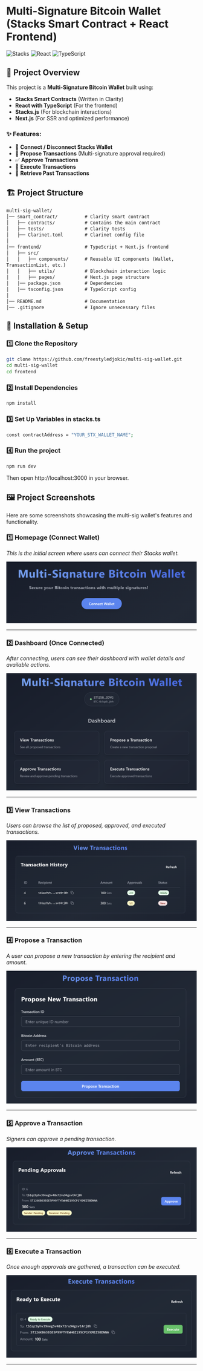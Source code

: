 # Multi-Signature Bitcoin Wallet (Stacks Smart Contract + React Frontend)

![Stacks](https://img.shields.io/badge/Built%20with-Stacks-blue?style=flat-square)
![React](https://img.shields.io/badge/Frontend-React-blue?style=flat-square)
![TypeScript](https://img.shields.io/badge/TypeScript-Supported-blue?style=flat-square)

## 🌟 Project Overview

This project is a **Multi-Signature Bitcoin Wallet** built using:
- **Stacks Smart Contracts** (Written in Clarity)
- **React with TypeScript** (For the frontend)
- **Stacks.js** (For blockchain interactions)
- **Next.js** (For SSR and optimized performance)

### ✨ Features:
- 📌 **Connect / Disconnect Stacks Wallet**
- 🔐 **Propose Transactions** (Multi-signature approval required)
- ✅ **Approve Transactions**
- 🚀 **Execute Transactions**
- 📡 **Retrieve Past Transactions**

## 🏗 Project Structure

```plaintext
multi-sig-wallet/
│── smart_contract/          # Clarity smart contract
│   ├── contracts/           # Contains the main contract
│   ├── tests/               # Clarity tests
│   ├── Clarinet.toml        # Clarinet config file
│
│── frontend/                # TypeScript + Next.js frontend
│   ├── src/
│   │   ├── components/      # Reusable UI components (Wallet, TransactionList, etc.)
│   │   ├── utils/           # Blockchain interaction logic
│   │   ├── pages/           # Next.js page structure
│   │── package.json         # Dependencies
│   │── tsconfig.json        # TypeScript config
│
│── README.md                # Documentation
│── .gitignore               # Ignore unnecessary files
```

## 🚀 Installation & Setup
### 1️⃣ Clone the Repository
```bash
git clone https://github.com/freestyledjokic/multi-sig-wallet.git
cd multi-sig-wallet
cd frontend
```
### 2️⃣ Install Dependencies
```bash
npm install
```
### 3️⃣ Set Up Variables in stacks.ts
```bash
const contractAddress = "YOUR_STX_WALLET_NAME";
```
### 4️⃣ Run the project
```bash
npm run dev
```
Then open http://localhost:3000 in your browser.


## 🖼 Project Screenshots

Here are some screenshots showcasing the multi-sig wallet's features and functionality.

### 1️⃣ **Homepage (Connect Wallet)**
_This is the initial screen where users can connect their Stacks wallet._

![Homepage - Connect Wallet](frontend/public/connect.png)

---

### 2️⃣ **Dashboard (Once Connected)**
_After connecting, users can see their dashboard with wallet details and available actions._

![Dashboard - Connected](frontend/public/dashboard.png)

---

### 3️⃣ **View Transactions**
_Users can browse the list of proposed, approved, and executed transactions._

![View Transactions](frontend/public/transaction.png)

---

### 4️⃣ **Propose a Transaction**
_A user can propose a new transaction by entering the recipient and amount._

![Propose Transaction](frontend/public/propose.png)

---

### 5️⃣ **Approve a Transaction**
_Signers can approve a pending transaction._

![Approve Transaction](frontend/public/approve.png)

---

### 6️⃣ **Execute a Transaction**
_Once enough approvals are gathered, a transaction can be executed._

![Execute Transaction](frontend/public/execute.png)

---

